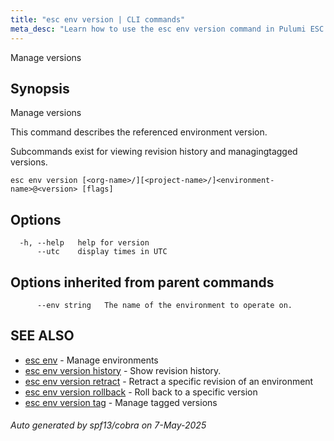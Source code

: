 ```yaml
---
title: "esc env version | CLI commands"
meta_desc: "Learn how to use the esc env version command in Pulumi ESC CLI for managing environments, secrets, and configuration."
---
```




Manage versions

## Synopsis

Manage versions

This command describes the referenced environment version.

Subcommands exist for viewing revision history and managingtagged versions.

```
esc env version [<org-name>/][<project-name>/]<environment-name>@<version> [flags]
```

## Options

```
  -h, --help   help for version
      --utc    display times in UTC
```

## Options inherited from parent commands

```
      --env string   The name of the environment to operate on.
```

## SEE ALSO

* [esc env](/docs/esc/cli/commands/esc_env/)	 - Manage environments
* [esc env version history](/docs/esc/cli/commands/esc_env_version_history/)	 - Show revision history.
* [esc env version retract](/docs/esc/cli/commands/esc_env_version_retract/)	 - Retract a specific revision of an environment
* [esc env version rollback](/docs/esc/cli/commands/esc_env_version_rollback/)	 - Roll back to a specific version
* [esc env version tag](/docs/esc/cli/commands/esc_env_version_tag/)	 - Manage tagged versions

###### Auto generated by spf13/cobra on 7-May-2025
